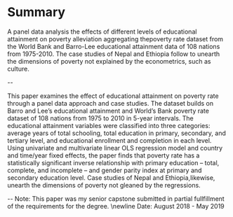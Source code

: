 # Summary

A panel data analysis the effects of different levels of educational attainment on poverty alleviation aggregating thepoverty rate dataset from the World Bank and Barro-Lee educational attainment data of 108 nations from 1975-2010. The case studies of Nepal and Ethiopia follow to unearth the dimensions of poverty not explained by the econometrics, such as culture.

--

This paper examines the effect of educational attainment on poverty rate through a panel data approach and case studies. The dataset builds on Barro and Lee’s educational attainment and World’s Bank poverty rate dataset of 108 nations from 1975 to 2010 in 5-year intervals. The educational attainment variables were classified into three categories: average years of total schooling, total education in primary, secondary, and tertiary level, and educational enrollment and completion in each level. Using univariate and multivariate linear OLS regression model and country and time/year fixed effects, the paper finds that poverty rate has a statistically significant inverse relationship with primary education – total, complete, and incomplete – and gender parity index at primary and secondary education level. Case studies of Nepal and Ethiopia,likewise, unearth the dimensions of poverty not gleaned by the regressions.

--
Note: This paper was my senior capstone submitted in partial fullfillment of the requirements for the degree. \newline
Date: August 2018 - May 2019
